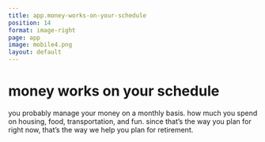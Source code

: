 ```yaml
---
title: app.money-works-on-your-schedule
position: 14
format: image-right
page: app
image: mobile4.png
layout: default
---
```


# money works on your schedule
you probably manage your money on a monthly basis. how much you spend on housing, food, transportation, 
and fun. since that’s the way you plan for right now, that’s the way we help you plan for retirement.